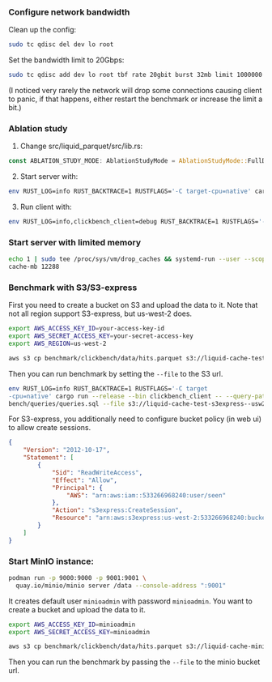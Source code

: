 ### Configure network bandwidth

Clean up the config:
```bash
sudo tc qdisc del dev lo root
```

Set the bandwidth limit to 20Gbps:
```bash
sudo tc qdisc add dev lo root tbf rate 20gbit burst 32mb limit 1000000
```

(I noticed very rarely the network will drop some connections causing client to panic, if that happens, either restart the benchmark or increase the limit a bit.)

### Ablation study

1. Change src/liquid_parquet/src/lib.rs:
```rust
const ABLATION_STUDY_MODE: AblationStudyMode = AblationStudyMode::FullDecoding;
```

2. Start server with:
```bash
env RUST_LOG=info RUST_BACKTRACE=1 RUSTFLAGS='-C target-cpu=native' cargo run --release --bin bench_server -- --address 127.0.0.1:5001 --abort-on-panic
```

3. Run client with:
```bash
env RUST_LOG=info,clickbench_client=debug RUST_BACKTRACE=1 RUSTFLAGS='-C target-cpu=native' cargo run --release --bin clickbench_client -- --query-path benchmark/query_select.sql --file benchmark/data/hits.parquet --bench-mode liquid-eager-transcode --server http://127.0.0.1:5001 --iteration 5 --output benchmark/data/liquid_eager_transcode.json --reset-cache
```


### Start server with limited memory
```bash
echo 1 | sudo tee /proc/sys/vm/drop_caches && systemd-run --user --scope -p MemoryMax=16G ./target/release/bench_server --address 127.0.0.1:5001 --max-
cache-mb 12288
```

### Benchmark with S3/S3-express

First you need to create a bucket on S3 and upload the data to it.
Note that not all region support S3-express, but us-west-2 does.

```bash
export AWS_ACCESS_KEY_ID=your-access-key-id
export AWS_SECRET_ACCESS_KEY=your-secret-access-key
export AWS_REGION=us-west-2

aws s3 cp benchmark/clickbench/data/hits.parquet s3://liquid-cache-test-s3express--usw2-az1--x-s3/hits.parquet --region us-west-2
```
Then you can run benchmark by setting the `--file` to the S3 url. 

```bash
env RUST_LOG=info RUST_BACKTRACE=1 RUSTFLAGS='-C target
-cpu=native' cargo run --release --bin clickbench_client -- --query-path benchmark/click
bench/queries/queries.sql --file s3://liquid-cache-test-s3express--usw2-az1--x-s3/hits.parquet --iteration 5 --query 20 --output benchmark/clickbench/data/results/liquid_blocking.minio.json
```

For S3-express, you additionally need to configure bucket policy (in web ui) to allow create sessions.

```json
{
    "Version": "2012-10-17",
    "Statement": [
        {
            "Sid": "ReadWriteAccess",
            "Effect": "Allow",
            "Principal": {
                "AWS": "arn:aws:iam::533266968240:user/seen"
            },
            "Action": "s3express:CreateSession",
            "Resource": "arn:aws:s3express:us-west-2:533266968240:bucket/liquid-cache-test-s3express--usw2-az1--x-s3"
        }
    ]
}
```


### Start MinIO instance:

```bash
podman run -p 9000:9000 -p 9001:9001 \
  quay.io/minio/minio server /data --console-address ":9001"
```

It creates default user `minioadmin` with password `minioadmin`.
You want to create a bucket and upload the data to it.

```bash
export AWS_ACCESS_KEY_ID=minioadmin
export AWS_SECRET_ACCESS_KEY=minioadmin

aws s3 cp benchmark/clickbench/data/hits.parquet s3://liquid-cache-minio/hits.parquet --endpoint-url http://amd182.utah.cloudlab.us:9000
```

Then you can run the benchmark by passing the `--file` to the minio bucket url.
